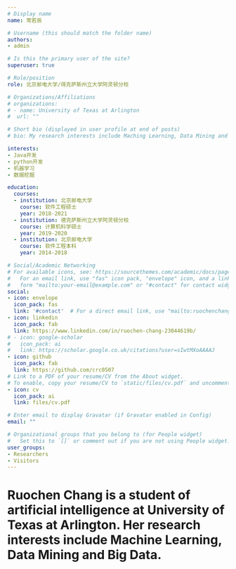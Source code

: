 ```yaml
---
# Display name
name: 常若辰

# Username (this should match the folder name)
authors:
- admin

# Is this the primary user of the site?
superuser: true

# Role/position
role: 北京邮电大学/得克萨斯州立大学阿灵顿分校

# Organizations/Affiliations
# organizations:
# - name: University of Texas at Arlington
#  url: ""

# Short bio (displayed in user profile at end of posts)
# bio: My research interests include Maching Learning, Data Mining and Big Data.

interests:
- Java开发
- python开发
- 机器学习
- 数据挖掘

education:
  courses:
  - institution: 北京邮电大学
    course: 软件工程硕士
    year: 2018-2021
  - institution: 德克萨斯州立大学阿灵顿分校
    course: 计算机科学硕士
    year: 2019-2020
  - institution: 北京邮电大学
    course: 软件工程本科
    year: 2014-2018

# Social/Academic Networking
# For available icons, see: https://sourcethemes.com/academic/docs/page-builder/#icons
#   For an email link, use "fas" icon pack, "envelope" icon, and a link in the
#   form "mailto:your-email@example.com" or "#contact" for contact widget.
social:
- icon: envelope
  icon_pack: fas
  link: '#contact'  # For a direct email link, use "mailto:ruochenchang@163.com".
- icon: linkedin
  icon_pack: fab
  link: https://www.linkedin.com/in/ruochen-chang-23044619b/
# - icon: google-scholar
#   icon_pack: ai
#   link: https://scholar.google.co.uk/citations?user=sIwtMXoAAAAJ
- icon: github
  icon_pack: fab
  link: https://github.com/crc0507
# Link to a PDF of your resume/CV from the About widget.
# To enable, copy your resume/CV to `static/files/cv.pdf` and uncomment the lines below.
- icon: cv
  icon_pack: ai
  link: files/cv.pdf

# Enter email to display Gravatar (if Gravatar enabled in Config)
email: ""

# Organizational groups that you belong to (for People widget)
#   Set this to `[]` or comment out if you are not using People widget.
user_groups:
- Researchers
- Visitors
---
```


# Ruochen Chang is a student of artificial intelligence at University of Texas at Arlington. Her research interests include Machine Learning, Data Mining and Big Data.
